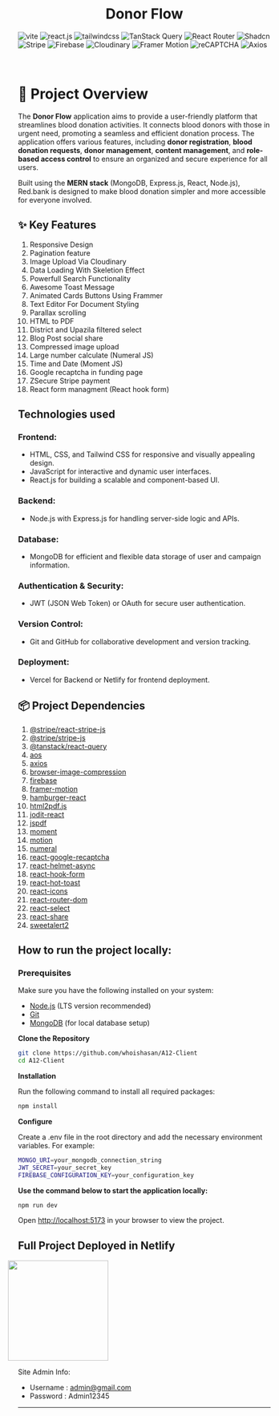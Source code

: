 <h1 align="center">Donor Flow</h1>

<div>
    <img src="https://img.shields.io/badge/-Vite-black?style=for-the-badge&logoColor=white&logo=vite&color=ffd931" alt="vite" />
    <img src="https://img.shields.io/badge/-React_JS-black?style=for-the-badge&logoColor=white&logo=react&color=61DAFB" alt="react.js" />
    <img src="https://img.shields.io/badge/-Tailwind_CSS-black?style=for-the-badge&logoColor=white&logo=tailwindcss&color=06B6D4" alt="tailwindcss" />
    <img src="https://img.shields.io/badge/-TanStack_Query-black?style=for-the-badge&logo=react-query&logoColor=white&color=FF4154" alt="TanStack Query" />
    <img src="https://img.shields.io/badge/-React_Router-black?style=for-the-badge&logo=react-router&logoColor=white&color=CA4245" alt="React Router" />
    <img src="https://img.shields.io/badge/-Shadcn-black?style=for-the-badge&logo=shadcn&logoColor=white&color=18181B" alt="Shadcn" />
    <img src="https://img.shields.io/badge/-Stripe-black?style=for-the-badge&logo=stripe&logoColor=white&color=635BFF" alt="Stripe" />
    <img src="https://img.shields.io/badge/-Firebase-black?style=for-the-badge&logo=firebase&logoColor=FFCA28&color=18181B" alt="Firebase" />
    <img src="https://img.shields.io/badge/-Cloudinary-black?style=for-the-badge&logo=cloudinary&logoColor=white&color=3448C5" alt="Cloudinary" />
    <img src="https://img.shields.io/badge/-Framer%20Motion-black?style=for-the-badge&logo=framer&logoColor=white&color=0055FF" alt="Framer Motion" />
    <img src="https://img.shields.io/badge/-reCAPTCHA-black?style=for-the-badge&logo=google&logoColor=white&color=4285F4" alt="reCAPTCHA" />
    <img src="https://img.shields.io/badge/-Axios-black?style=for-the-badge&logo=axios&logoColor=white&color=5A29E4" alt="Axios" />
</div>
<br />
<br />

# 🚨 Project Overview

The **Donor Flow** application aims to provide a user-friendly platform that streamlines blood donation activities. It connects blood donors with those in urgent need, promoting a seamless and efficient donation process. The application offers various features, including **donor registration**, **blood donation requests**, **donor management**, **content management**, and **role-based access control** to ensure an organized and secure experience for all users.

Built using the **MERN stack** (MongoDB, Express.js, React, Node.js), Red.bank is designed to make blood donation simpler and more accessible for everyone involved.

## ✨ Key Features

1. Responsive Design
2. Pagination feature
3. Image Upload Via Cloudinary
4. Data Loading With Skeletion Effect
5. Powerfull Search Functionality
6. Awesome Toast Message
7. Animated Cards Buttons Using Frammer
8. Text Editor For Document Styling
9. Parallax scrolling
10. HTML to PDF
11. District and Upazila filtered select
12. Blog Post social share
13. Compressed image upload
14. Large number calculate (Numeral JS)
15. Time and Date (Moment JS)
16. Google recaptcha in funding page
17. ZSecure Stripe payment
18. React form managment (React hook form)

## Technologies used

### Frontend:

- HTML, CSS, and Tailwind CSS for responsive and visually appealing design.
- JavaScript for interactive and dynamic user interfaces.
- React.js for building a scalable and component-based UI.

### Backend:

- Node.js with Express.js for handling server-side logic and APIs.

### Database:

- MongoDB for efficient and flexible data storage of user and campaign information.

### Authentication & Security:

- JWT (JSON Web Token) or OAuth for secure user authentication.

### Version Control:

- Git and GitHub for collaborative development and version tracking.

### Deployment:

- Vercel for Backend or Netlify for frontend deployment.

## 📦 Project Dependencies

1. [@stripe/react-stripe-js](https://www.npmjs.com/package/@stripe/react-stripe-js)
2. [@stripe/stripe-js](https://www.npmjs.com/package/@stripe/stripe-js)
3. [@tanstack/react-query](https://www.npmjs.com/package/@tanstack/react-query)
4. [aos](https://www.npmjs.com/package/aos)
5. [axios](https://www.npmjs.com/package/axios)
6. [browser-image-compression](https://www.npmjs.com/package/browser-image-compression)
7. [firebase](https://www.npmjs.com/package/firebase)
8. [framer-motion](https://www.npmjs.com/package/framer-motion)
9. [hamburger-react](https://www.npmjs.com/package/hamburger-react)
10. [html2pdf.js](https://www.npmjs.com/package/html2pdf.js)
11. [jodit-react](https://www.npmjs.com/package/jodit-react)
12. [jspdf](https://www.npmjs.com/package/jspdf)
13. [moment](https://www.npmjs.com/package/moment)
14. [motion](https://www.npmjs.com/package/motion)
15. [numeral](https://www.npmjs.com/package/numeral)
16. [react-google-recaptcha](https://www.npmjs.com/package/react-google-recaptcha)
17. [react-helmet-async](https://www.npmjs.com/package/react-helmet-async)
18. [react-hook-form](https://www.npmjs.com/package/react-hook-form)
19. [react-hot-toast](https://www.npmjs.com/package/react-hot-toast)
20. [react-icons](https://www.npmjs.com/package/react-icons)
21. [react-router-dom](https://www.npmjs.com/package/react-router-dom)
22. [react-select](https://www.npmjs.com/package/react-select)
23. [react-share](https://www.npmjs.com/package/react-share)
24. [sweetalert2](https://www.npmjs.com/package/sweetalert2)

## How to run the project locally:

### Prerequisites

Make sure you have the following installed on your system:

- [Node.js](https://nodejs.org/) (LTS version recommended)
- [Git](https://git-scm.com/)
- [MongoDB](https://www.mongodb.com/) (for local database setup)

**Clone the Repository**

```bash
git clone https://github.com/whoishasan/A12-Client
cd A12-Client
```

**Installation**

Run the following command to install all required packages:

```bash
npm install
```

**Configure**

Create a .env file in the root directory and add the necessary environment variables. For example:

```bash
MONGO_URI=your_mongodb_connection_string
JWT_SECRET=your_secret_key
FIREBASE_CONFIGURATION_KEY=your_configuration_key
```

**Use the command below to start the application locally:**

```bash
npm run dev
```

Open [http://localhost:5173](http://localhost:5173) in your browser to view the project.

<h2>
    Full Project Deployed in Netlify
</h2>
<a href="https://bucolic-kheer-35fd7c.netlify.app">
    <img style="margin-left: -20px" width="200" src="https://res.cloudinary.com/dhuydj1lg/image/upload/v1735126920/Group_4_tutd2b.svg">
</a>

Site Admin Info:

- Username : admin@gmail.com
- Password : Admin12345

<hr />
<br />
<br />
